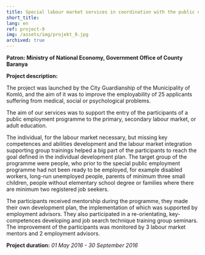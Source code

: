 ```yaml
---
title: Special labour market services in coordination with the public employment programme in Komló – central labour market programme
short_title:
lang: en
ref: project-9
img: /assets/img/projekt_9.jpg
archived: true
---
```


**Patron: Ministry of National Economy, Government Office of County Baranya**

**Project description:**

The project was launched by the City Guardianship of the Municipality of Komló, and the aim of it was to improve the employability of 25 applicants suffering from medical, social or psychological problems.

The aim of our services was to support the entry of the participants of a public employment programme to the primary, secondary labour market, or adult education.

The individual, for the labour market necessary, but missing key competences and abilities development and the labour market integration supporting group trainings helped a big part of the participants to reach the goal defined in the individual development plan. The target group of the programme were people, who prior to the special public employment programme had not been ready to be employed, for example disabled workers, long-run unemployed people, parents of minimum three small children, people without elementary school degree or families where there are minimum two registered job seekers.

The participants received mentorship during the programme, they made their own development plan, the implementation of which was supported by employment advisors. They also participated in a re-orientating, key-competences developing and job search technique training group seminars. The improvement of the participants was monitored by 3 labour market mentors and 2 employment advisors.

**Project duration:** _01 May 2016 - 30 September 2016_
